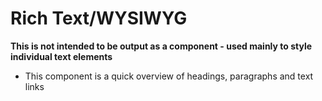 # Rich Text/WYSIWYG

**This is not intended to be output as a component - used mainly to style individual text elements**

- This component is a quick overview of headings, paragraphs and text links
